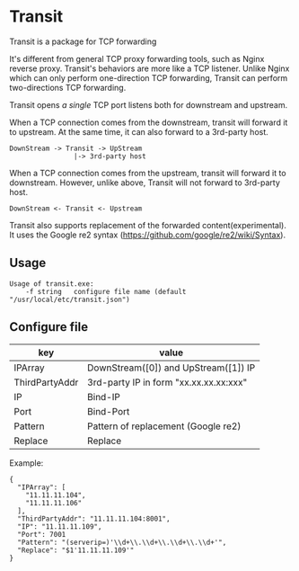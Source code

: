 # Transit

Transit is a package for TCP forwarding

It's different from general TCP proxy forwarding tools, such as
Nginx reverse proxy. Transit's behaviors are more like a TCP listener.
Unlike Nginx which can only perform one-direction TCP forwarding, Transit
can perform two-directions TCP forwarding.

Transit opens *a single* TCP port listens both for downstream and upstream.

When a TCP connection comes from the downstream, transit will forward it to
upstream. At the same time, it can also forward to a 3rd-party host.

    DownStream -> Transit -> UpStream
                    |-> 3rd-party host

When a TCP connection comes from the upstream, transit will forward it to
downstream. However, unlike above, Transit will not forward to 3rd-party host.

    DownStream <- Transit <- Upstream

Transit also supports replacement of the forwarded content(experimental). It uses the
Google re2 syntax (https://github.com/google/re2/wiki/Syntax).

## Usage

    Usage of transit.exe:
        -f string   configure file name (default "/usr/local/etc/transit.json")

## Configure file

key | value
---- | -----
IPArray | DownStream([0]) and UpStream([1]) IP
ThirdPartyAddr | 3rd-party IP in form "xx.xx.xx.xx:xxx"
IP | Bind-IP
Port | Bind-Port
Pattern | Pattern of replacement (Google re2)
Replace | Replace

Example:

    {
      "IPArray": [
        "11.11.11.104",
        "11.11.11.106"
      ],
      "ThirdPartyAddr": "11.11.11.104:8001",
      "IP": "11.11.11.109",
      "Port": 7001
      "Pattern": "(serverip=)'\\d+\\.\\d+\\.\\d+\\.\\d+'",
      "Replace": "$1'11.11.11.109'"
    }
